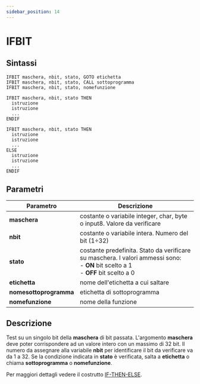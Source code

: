 ```yaml
---
sidebar_position: 14
---
```


# IFBIT

## Sintassi

  ```
IFBIT maschera, nbit, stato, GOTO etichetta
IFBIT maschera, nbit, stato, CALL sottoprogramma
IFBIT maschera, nbit, stato, nomefunzione

IFBIT maschera, nbit, stato THEN
    istruzione
    istruzione
    ...
ENDIF

IFBIT maschera, nbit, stato THEN
    istruzione
    istruzione
    ...
ELSE
    istruzione
    istruzione
    ...
ENDIF
  ```

## Parametri
|Parametro                    | Descrizione                                                                                           |                
|-----------------------------|-------------------------------------------------------------------------------------------------------|
| **maschera**                | costante o variabile integer, char, byte o input8. Valore da verificare                               |  
| **nbit**                    | costante o variabile intera. Numero del bit (1÷32)                                                    |      
| **stato**                   | costante predefinita. Stato da verificare su maschera. I valori ammessi sono: <br/>- **ON** bit scelto a 1  <br/>- **OFF** bit scelto a 0 |         
| **etichetta**               | nome dell'etichetta a cui saltare                                                                     | 
| **nomesottoprogramma**      | etichetta di sottoprogramma                                                                           |
| **nomefunzione**            | nome della funzione                                                                                   |    

## Descrizione
Test su un singolo bit della **maschera** di bit passata. L'argomento **maschera** deve poter corrispondere ad un valore intero con un massimo di 32 bit. Il numero da assegnare alla variabile **nbit** per identificare il bit da verificare va da 1 a 32. Se la condizione indicata in **stato** è verificata, salta a **etichetta** o chiama **sottoprogramma** o **nomefunzione**.

Per maggiori dettagli vedere il costrutto [IF-THEN-ELSE](IF.md).
